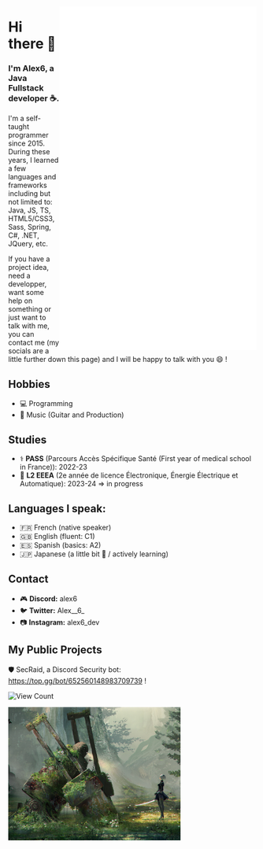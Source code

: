 [<img align="right" alt="🐙 Tako is watching you" width="400" src="https://github.com/AL3X-69/AL3X-69/blob/main/github-metrics.svg">](https://alex6.dev)
# Hi there 👋
### I'm Alex6, a Java Fullstack developer ☕.
I'm a self-taught programmer since 2015. During these years, I learned a few languages and frameworks including but not limited to: Java, JS, TS, HTML5/CSS3, Sass, Spring, C#, .NET, JQuery, etc.

If you have a project idea, need a developper, want some help on something or just want to talk with me, you can contact me (my socials are a little further down this page) and I will be happy to talk with you 😄 !

## Hobbies
- 💻 Programming
- 🎸 Music (Guitar and Production)

## Studies 
- ⚕️ **PASS** (Parcours Accès Spécifique Santé (First year of medical school in France)): 2022-23
- 🔌 **L2 EEEA** (2e année de licence Électronique, Énergie Électrique et Automatique): 2023-24 => in progress

## Languages I speak:
- 🇫🇷 French (native speaker)
- 🇬🇧 English (fluent: C1)
- 🇪🇸 Spanish (basics: A2)
- 🇯🇵 Japanese (a little bit 🤏 / actively learning)

## Contact
- 🎮 **Discord:** alex6
- 🐦 **Twitter:** Alex__6_
- 📷 **Instagram:** alex6_dev

## My Public Projects
🛡️ SecRaid, a Discord Security bot: https://top.gg/bot/652560148983709739 !

<!--NightCity, a french GTAV Roleplay Server, with a lot of amazing features: https://discord.gg/pGPjHqAg6P !-->

![View Count](https://komarev.com/ghpvc/?username=AL3X-69)

<!--![https://github.com/AL3X-69](https://github-readme-stats.vercel.app/api?username=AL3X-69&show_icons=true&theme=highcontrast) OLD METRICS-->
[<img align="center" width="350" alt="🐙 Tako is watching you" src="https://raw.githubusercontent.com/AL3X-69/AL3X-69/main/nier_crop.png">](https://alex6.dev)
